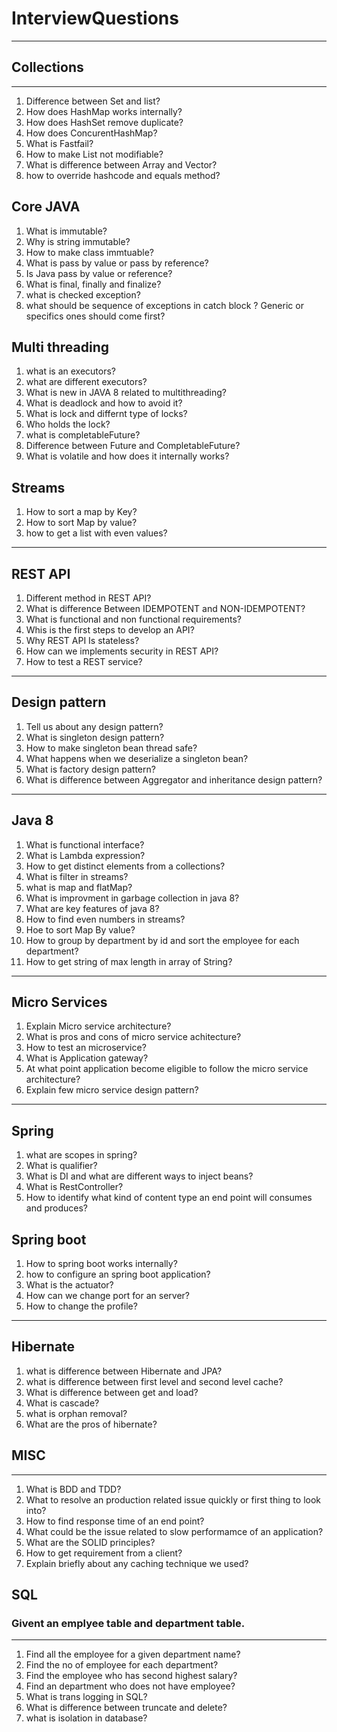 # InterviewQuestions
***
## Collections
---
1. Difference between Set and list?
2. How does HashMap works internally?
3. How does HashSet remove duplicate?
4. How does ConcurentHashMap?
5. What is Fastfail?
6. How to make List not modifiable?
7. What is difference between Array and Vector?
8. how to override hashcode and equals method?

## Core JAVA
1. What is immutable?
2. Why is string immutable?
3. How to make class immtuable?
4. What is pass by value or pass by reference?
5. Is Java pass by value or reference?
6. What is final, finally and finalize?
7. what is checked exception?
8. what should be sequence of exceptions in catch block ? Generic or specifics ones should come first?

## Multi threading
1. what is an executors?
2. what are different executors?
3. What is new in JAVA 8 related to multithreading?
4. What is deadlock and how to avoid it?
5. What is lock and differnt type of locks?
6. Who holds the lock?
7. what is completableFuture?
8. Difference between Future and CompletableFuture?
9. What is volatile and how does it internally works?

## Streams
1. How to sort a map by Key?
2. How to sort Map by value?
3. how to get a list with even values?

---
## REST API
1. Different method in REST API?
2. What is difference Between IDEMPOTENT and NON-IDEMPOTENT?
3. What is functional and non functional requirements?
4. Whis is the first steps to develop an API?
5. Why REST API Is stateless?
6. How can we implements security in REST API?
7. How to test a REST service?
---
## Design pattern
1. Tell us about any design pattern?
2. What is singleton design pattern?
3. How to make singleton bean thread safe?
4. What happens when we deserialize a singleton bean?
5. What is factory design pattern?
6. What is difference between Aggregator and inheritance design pattern?
---
## Java 8
1. What is functional interface?
2. What is Lambda expression?
3. How to get distinct elements from a collections?
4. What is filter in streams?
5. what is map and flatMap?
6. What is improvment in garbage collection in java 8?
7. What are key features of java 8?
8. How to find even numbers in streams?
9. Hoe to sort Map By value?
10. How to group by department by id and sort the employee for each department?
11. How to get string of max length in array of String?
---
## Micro Services
1. Explain Micro service architecture?
2. What is pros and cons of micro service achitecture?
3. How to test an microservice?
4. What is Application gateway?
5. At what point application become eligible to follow the micro service architecture?
6. Explain few micro service design pattern?
---
## Spring
1. what are scopes in spring?
2. What is qualifier?
3. What is DI and what are different ways to inject beans?
4. What is RestController?
5. How to identify what kind of content type an end point will consumes and produces?

## Spring boot
1. How to spring boot works internally?
2. how to configure an spring boot application?
3. What is the actuator?
4. How can we change port for an server?
5. How to change the profile?
---
## Hibernate
1. what is difference between Hibernate and JPA?
2. what is difference between first level and second level cache?
3. What is difference between get and load?
4. What is cascade?
5. what is orphan removal?
6. What are the pros of hibernate?

## MISC
---
1. What is BDD and TDD?
2. What to resolve an production related issue quickly or first thing to look into?
3. How to find response time of an end point?
4. What could be the issue related to slow performamce of an application?
5. What are the SOLID principles?
6. How to get requirement from a client?
7. Explain briefly about any caching technique we used?

## SQL 
### Givent an emplyee table and department table.
---
1. Find all the employee for a given department name?
2. Find the no of employee for each department?
3. Find the employee who has second highest salary?
4. Find an department who does not have employee?
5. What is trans logging in SQL?
6. What is difference between truncate and delete?
7. what is isolation in database?





